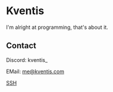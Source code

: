
# Kventis

I'm alright at programming, that's about it.

## Contact

Discord: kventis_

EMail: me@kventis.com

[SSH](https://github.com/imkventis.keys)
